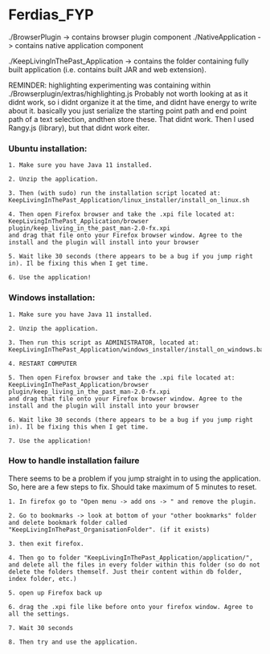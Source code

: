 # Ferdias_FYP

./BrowserPlugin -> contains browser plugin component
./NativeApplication -> contains native application component

./KeepLivingInThePast_Application -> contains the folder containing fully built application (i.e. contains built JAR and 
web extension).

REMINDER: highlighting experimenting was containing within ./Browserplugin/extras/highlighting.js
Probably not worth looking at as it didnt work, so i didnt organize it at the time, and didnt have energy to write about it. basically you just serialize the starting point path and end point path of a text selection, andthen store these. That didnt work.
Then I used Rangy.js (library), but that didnt work eiter. 

<h3>Ubuntu installation:</h3>

    1. Make sure you have Java 11 installed.

    2. Unzip the application.

    3. Then (with sudo) run the installation script located at:
    KeepLivingInThePast_Application/linux_installer/install_on_linux.sh

    4. Then open Firefox browser and take the .xpi file located at:
    KeepLivingInThePast_Application/browser plugin/keep_living_in_the_past_man-2.0-fx.xpi
    and drag that file onto your Firefox browser window. Agree to the install and the plugin will install into your browser

    5. Wait like 30 seconds (there appears to be a bug if you jump right in). Il be fixing this when I get time.
    
    6. Use the application!

<h3>Windows installation:</h3>

    1. Make sure you have Java 11 installed.

    2. Unzip the application.

    3. Then run this script as ADMINISTRATOR, located at:
    KeepLivingInThePast_Application/windows_installer/install_on_windows.bat

    4. RESTART COMPUTER

    5. Then open Firefox browser and take the .xpi file located at:
    KeepLivingInThePast_Application/browser plugin/keep_living_in_the_past_man-2.0-fx.xpi
    and drag that file onto your Firefox browser window. Agree to the install and the plugin will install into your browser

    6. Wait like 30 seconds (there appears to be a bug if you jump right in). Il be fixing this when I get time.

    7. Use the application! 


<h3>How to handle installation failure</h3>

There seems to be a problem if you jump straight in to using the application. So, here are a few steps to fix. Should take maximum of 5 minutes to reset.


    1. In firefox go to "Open menu -> add ons -> " and remove the plugin.

    2. Go to bookmarks -> look at bottom of your "other bookmarks" folder and delete bookmark folder called "KeepLivingInThePast_OrganisationFolder". (if it exists)

    3. then exit firefox.

    4. Then go to folder "KeepLivingInThePast_Application/application/", and delete all the files in every folder within this folder (so do not delete the folders themself. Just their content within db folder, index folder, etc.)

    5. open up Firefox back up

    6. drag the .xpi file like before onto your firefox window. Agree to all the settings.

    7. Wait 30 seconds

    8. Then try and use the application.

